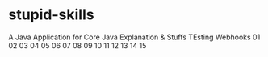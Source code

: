 # stupid-skills
A Java Application for Core Java Explanation &amp; Stuffs
TEsting Webhooks
01
02
03
04
05
06
07
08
09
10
11
12
13
14
15
